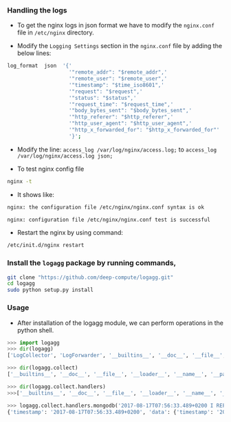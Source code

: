 ### Handling the logs

- To get the nginx logs in json format we have to modify the `nginx.conf` file in `/etc/nginx` directory.

- Modify the `Logging Settings` section in the `nginx.conf` file by adding the below lines:
```bash
log_format  json  '{'
                    '"remote_addr": "$remote_addr",'
                    '"remote_user": "$remote_user",'
                    '"timestamp": "$time_iso8601",'
                    '"request": "$request",'
                    '"status": "$status",'
                    '"request_time": "$request_time",'
                    '"body_bytes_sent": "$body_bytes_sent",'
                    '"http_referer": "$http_referer",'
                    '"http_user_agent": "$http_user_agent",'
                    '"http_x_forwarded_for": "$http_x_forwarded_for"'
                    '}';
```

- Modify the line: `access_log /var/log/nginx/access.log;` to `access_log /var/log/nginx/access.log json;`

- To test nginx config file
```bash 
nginx -t
```

- It shows like:
```bash
nginx: the configuration file /etc/nginx/nginx.conf syntax is ok

nginx: configuration file /etc/nginx/nginx.conf test is successful
```

- Restart the nginx by using command:
```bash
/etc/init.d/nginx restart
```

### Install the `logagg` package by running commands,
```bash
git clone "https://github.com/deep-compute/logagg.git"
cd logagg
sudo python setup.py install
```

### Usage

- After installation of the logagg module, we can perform operations in the python shell.


```python
>>> import logagg
>>> dir(logagg)
['LogCollector', 'LogForwarder', '__builtins__', '__doc__', '__file__', '__loader__', '__name__', '__package__', '__path__', 'collect', 'command', 'forward', 'main']

>>> dir(logagg.collect)
['__builtins__', '__doc__', '__file__', '__loader__', '__name__', '__package__', '__path__', 'collector', 'handlers']

>>> dir(logagg.collect.handlers)
>>>['__builtins__', '__doc__', '__file__', '__loader__', '__name__', '__package__', '_parse_metric_event', 'basescript', 'convert_str2int', 'datetime', 'django', 'elasticsearch', 'json', 'mongodb', 'nginx_access', 're']

>>> logagg.collect.handlers.mongodb('2017-08-17T07:56:33.489+0200 I REPL     [signalProcessingThread] shutting down replication subsystems')
{'timestamp': '2017-08-17T07:56:33.489+0200', 'data': {'timestamp': '2017-08-17T07:56:33.489+0200', 'message': 'shutting down replication subsystems', 'component': 'REPL', 'severity': 'I', 'context': '[signalProcessingThread]'}, 'type': 'log'}
```
